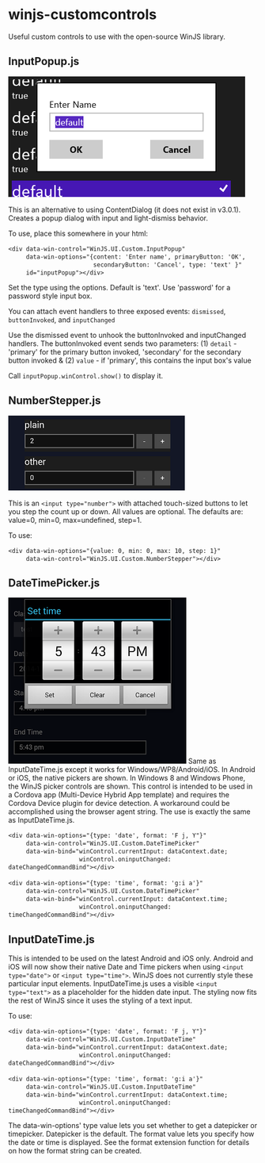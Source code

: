 winjs-customcontrols
====================

Useful custom controls to use with the open-source WinJS library.

InputPopup.js
-------------
![alt-tag](https://raw.githubusercontent.com/limefrogyank/winjs-customcontrols/master/images/InputPopup.png)

This is an alternative to using ContentDialog (it does not exist in v3.0.1).  Creates a popup dialog with input and light-dismiss behavior.

To use, place this somewhere in your html:
```
<div data-win-control="WinJS.UI.Custom.InputPopup"
     data-win-options="{content: 'Enter name', primaryButton: 'OK', 
                        secondaryButton: 'Cancel', type: 'text' }"
     id="inputPopup"></div>
```
Set the type using the options.  Default is 'text'.  Use 'password' for a password style input box.

You can attach event handlers to three exposed events:  `dismissed`, `buttonInvoked`, and `inputChanged`

Use the dismissed event to unhook the buttonInvoked and inputChanged handlers.  The buttonInvoked event sends two parameters:
(1) `detail` - 'primary' for the primary button invoked, 'secondary' for the secondary button invoked 
& (2) `value` - if 'primary', this contains the input box's value

Call `inputPopup.winControl.show()` to display it.

NumberStepper.js
----------------
![alt-tag](https://raw.githubusercontent.com/limefrogyank/winjs-customcontrols/master/images/NumberStepper.png)

This is an `<input type="number">` with attached touch-sized buttons to let you step the count up or down.  All values are optional.  The defaults are: value=0, min=0, max=undefined, step=1.

To use:
```
<div data-win-options="{value: 0, min: 0, max: 10, step: 1}"
     data-win-control="WinJS.UI.Custom.NumberStepper"></div>
```



DateTimePicker.js
----------------
![alt-tag](https://raw.githubusercontent.com/limefrogyank/winjs-customcontrols/master/images/DateTimePicker-Time.png)
Same as InputDateTime.js except it works for Windows/WP8/Android/iOS.  In Android or iOS, the native pickers are shown.  In Windows 8 and Windows Phone, the WinJS picker controls are shown.  This control is intended to be used in a Cordova app (Multi-Device Hybrid App template) and requires the Cordova Device plugin for device detection.  A workaround could be accomplished using the browser agent string.  The use is exactly the same as InputDateTime.js.

```
<div data-win-options="{type: 'date', format: 'F j, Y"}"
     data-win-control="WinJS.UI.Custom.DateTimePicker"
     data-win-bind="winControl.currentInput: dataContext.date;
                    winControl.oninputChanged: dateChangedCommandBind"></div>
                                  
<div data-win-options="{type: 'time', format: 'g:i a'}"
     data-win-control="WinJS.UI.Custom.DateTimePicker"
     data-win-bind="winControl.currentInput: dataContext.time;
                    winControl.oninputChanged: timeChangedCommandBind"></div>
```


InputDateTime.js
----------------
This is intended to be used on the latest Android and iOS only.  Android and iOS will now show their native Date and Time pickers when using `<input type="date">` or `<input type="time">`.  WinJS does not currently style these particular input elements.  InputDateTime.js uses a visible `<input type="text">` as a placeholder for the hidden date input.  The styling now fits the rest of WinJS since it uses the styling of a text input.

To use:

```
<div data-win-options="{type: 'date', format: 'F j, Y"}"
     data-win-control="WinJS.UI.Custom.InputDateTime"
     data-win-bind="winControl.currentInput: dataContext.date;
                    winControl.oninputChanged: dateChangedCommandBind"></div>
                                  
<div data-win-options="{type: 'time', format: 'g:i a'}"
     data-win-control="WinJS.UI.Custom.InputDateTime"
     data-win-bind="winControl.currentInput: dataContext.time;
                    winControl.oninputChanged: timeChangedCommandBind"></div>
```
                    
The data-win-options' type value lets you set whether to get a datepicker or timepicker.  Datepicker is the default.  The format value lets you specify how the date or time is displayed.  See the format extension function for details on how the format string can be created.

